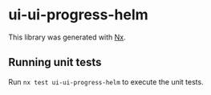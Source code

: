 # ui-ui-progress-helm

This library was generated with [Nx](https://nx.dev).


## Running unit tests

Run `nx test ui-ui-progress-helm` to execute the unit tests.

